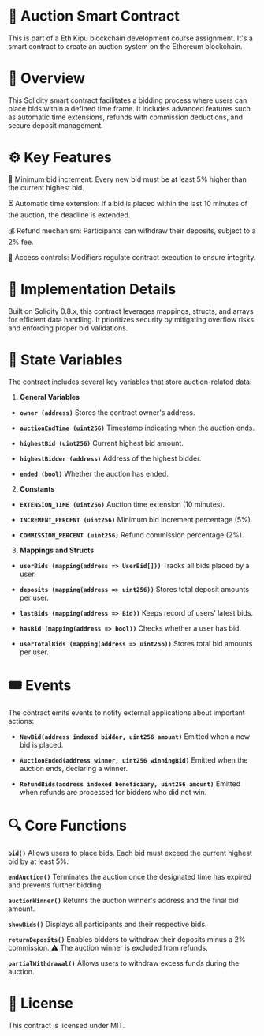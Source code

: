 # 📜 Auction Smart Contract
This is part of a Eth Kipu blockchain development course assignment. It's a smart contract to create an auction system on the Ethereum blockchain.

# 📝 Overview

This Solidity smart contract facilitates a bidding process where users can place bids within a defined time frame. It includes advanced features such as automatic time extensions, refunds with commission deductions, and secure deposit management.

# ⚙️ Key Features

📌 Minimum bid increment: Every new bid must be at least 5% higher than the current highest bid.

⏳ Automatic time extension: If a bid is placed within the last 10 minutes of the auction, the deadline is extended.

💰 Refund mechanism: Participants can withdraw their deposits, subject to a 2% fee.

🔐 Access controls: Modifiers regulate contract execution to ensure integrity.

# 🚀 Implementation Details

Built on Solidity 0.8.x, this contract leverages mappings, structs, and arrays for efficient data handling. It prioritizes security by mitigating overflow risks and enforcing proper bid validations.

# 🔄 State Variables

The contract includes several key variables that store auction-related data:

1. **General Variables**
- **`owner (address)`** Stores the contract owner's address.

- **`auctionEndTime (uint256)`** Timestamp indicating when the auction ends.

- **`highestBid (uint256)`** Current highest bid amount.

- **`highestBidder (address)`** Address of the highest bidder.

- **`ended (bool)`** Whether the auction has ended.

2. **Constants**
- **`EXTENSION_TIME (uint256)`** Auction time extension (10 minutes).

- **`INCREMENT_PERCENT (uint256)`** Minimum bid increment percentage (5%).

- **`COMMISSION_PERCENT (uint256)`** Refund commission percentage (2%).

3. **Mappings and Structs**
- **`userBids (mapping(address => UserBid[]))`** Tracks all bids placed by a user.

- **`deposits (mapping(address => uint256))`** Stores total deposit amounts per user.

- **`lastBids (mapping(address => Bid))`** Keeps record of users’ latest bids.

- **`hasBid (mapping(address => bool))`** Checks whether a user has bid.

- **`userTotalBids (mapping(address => uint256))`** Stores total bid amounts per user.

# 🎟️ Events

The contract emits events to notify external applications about important actions:

- **`NewBid(address indexed bidder, uint256 amount)`** Emitted when a new bid is placed.

- **`AuctionEnded(address winner, uint256 winningBid)`** Emitted when the auction ends, declaring a winner.

- **`RefundBids(address indexed beneficiary, uint256 amount)`** Emitted when refunds are processed for bidders who did not win.

# 🔍 Core Functions

**`bid()`**
Allows users to place bids. Each bid must exceed the current highest bid by at least 5%.

**`endAuction()`**
Terminates the auction once the designated time has expired and prevents further bidding.

**`auctionWinner()`**
Returns the auction winner's address and the final bid amount.

**`showBids()`**
Displays all participants and their respective bids.

**`returnDeposits()`**
Enables bidders to withdraw their deposits minus a 2% commission. ⚠️ The auction winner is excluded from refunds.

**`partialWithdrawal()`**
Allows users to withdraw excess funds during the auction.

# 📜 License
This contract is licensed under MIT.
